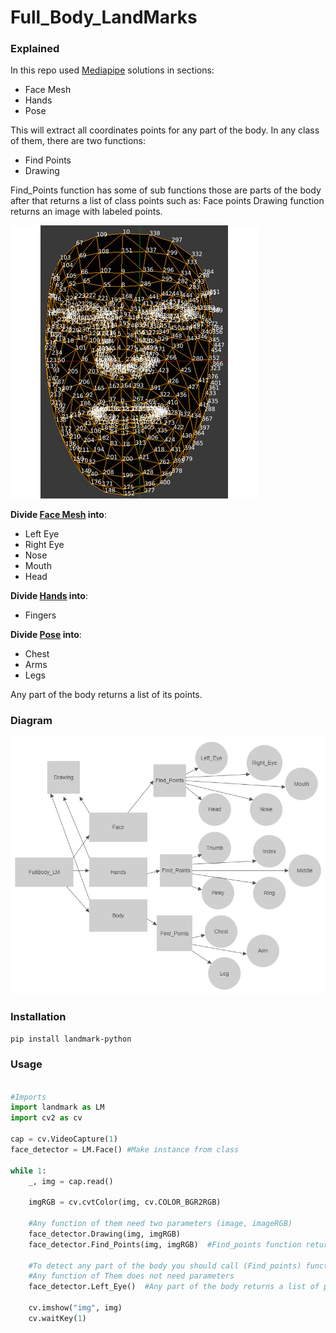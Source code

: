 # Full_Body_LandMarks

### Explained

In this repo used [Mediapipe](https://google.github.io/mediapipe/solutions/solutions.html) solutions in sections:

- Face Mesh
- Hands
- Pose

This will extract all coordinates points for any part of the body.
In any class of them, there are two functions:
- Find Points
- Drawing

Find_Points function has some of sub functions those are parts of the body after that returns a list of class points such as: Face points
Drawing function returns an image with labeled points.

![alt text](Landmarks.gif)


**Divide [Face Mesh](https://google.github.io/mediapipe/solutions/face_mesh.html) into**:

- Left Eye
- Right Eye
- Nose
- Mouth
- Head

**Divide [Hands](https://google.github.io/mediapipe/solutions/hands.html) into**:

- Fingers

**Divide [Pose](https://google.github.io/mediapipe/solutions/pose.html) into**:

- Chest
- Arms
- Legs

Any part of the body returns a list of its points.

### Diagram

![alt text](Project.jpg)



### Installation
```bash
pip install landmark-python

```
### Usage

```python

#Imports
import landmark as LM
import cv2 as cv

cap = cv.VideoCapture(1)
face_detector = LM.Face() #Make instance from class

while 1:
    _, img = cap.read()

    imgRGB = cv.cvtColor(img, cv.COLOR_BGR2RGB)

    #Any function of them need two parameters (image, imageRGB)
    face_detector.Drawing(img, imgRGB)
    face_detector.Find_Points(img, imgRGB)  #Find_points function returns a list of all points in the class

    #To detect any part of the body you should call (Find_points) function
    #Any function of Them does not need parameters
    face_detector.Left_Eye()  #Any part of the body returns a list of points for this part

    cv.imshow("img", img)
    cv.waitKey(1)
```
